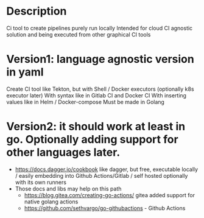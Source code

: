 # Description

Ci tool to create pipelines purely run locally
Intended for cloud CI agnostic solution and being executed from other graphical CI tools

# Version1: language agnostic version in yaml

Create CI tool like Tekton, but with Shell / Docker executors (optionally k8s executor later)
With syntax like in Gitlab CI and Docker CI
With inserting values like in Helm / Docker-compose
Must be made in Golang

# Version2: it should work at least in go. Optionally adding support for other languages later.

- https://docs.dagger.io/cookbook like dagger, but free, executable locally / easily embedding into Github Actions/Gitlab / self hosted optionally with its own runners
- Those docs and libs may help on this path
    - https://blog.gitea.com/creating-go-actions/ gitea added support for native golang actions
    - https://github.com/sethvargo/go-githubactions - Github Actions
